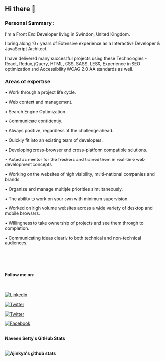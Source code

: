 ## Hi there 👋

### Personal Summary :

I'm a Front End Developer living in Swindon, United Kingdom.

I bring along 10+ years of Extensive experience as a Interactive Developer & JavaScript Architect.

I have delivered many successful projects using these Technologies - React, Redux, jQuery, HTML, CSS, SASS, LESS, Experience in SEO optimization and Accessibility WCAG 2.0 AA standards as well.


### Areas of expertise
 
•	Work through a project life cycle.

•	Web content and management.

•	Search Engine Optimization.

•	Communicate confidently.

•	Always positive, regardless of the challenge ahead.

•	Quickly fit into an existing team of developers.

•	Developing cross-browser and cross-platform compatible solutions.

•	Acted as mentor for the freshers and trained them in real-time web development concepts

•	Working on the websites of high visibility, multi-national companies and brands.

•	Organize and manage multiple priorities simultaneously.

•	The ability to work on your own with minimum supervision.

•	Worked on high volume websites across a wide variety of desktop and mobile browsers.

•	Willingness to take ownership of projects and see them through to completion.

•	Communicating ideas clearly to both technical and non-technical audiences.	


<br/>
<br/>
<br/>

#### Follow me on:
<br/>


[![Linkedin](https://img.shields.io/badge/Linkedin-Naveen%20Setty-0077b5?style=for-the-badge&logo=Linkedin&logoColor=white)](https://www.linkedin.com/in/naveenkumarpg/)

[![Twitter](https://img.shields.io/badge/Twitter-@naveenkumarpg-brightgreen?style=for-the-badge&logo=Twitter&logoColor=white)](https://twitter.com/naveenkumapg) 


[![Twitter](https://img.shields.io/badge/Email-@naveenkumarpg@gmail.com-red?style=for-the-badge&logo=Email&logoColor=white)](naveenkumarpg@gmail.com) 

[![Facebook](https://img.shields.io/badge/Facebook-Naveen%20Setty-4267b2?style=for-the-badge&logo=Facebook&logoColor=white)](https://www.facebook.com/naveenkumarpg.19/)



<br/>

<summary>
    <b>Naveen Setty's GitHub Stats<b>
</summary>
<br>

![Ajinkya's github stats](https://github-readme-stats.vercel.app/api?username=naveenkumarpg&show_icons=true)


